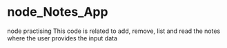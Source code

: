 # node_Notes_App
node practising
This code is related to add, remove, list and read the notes where the user provides the input data
